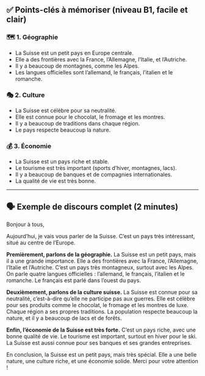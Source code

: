 ## ✅ **Points-clés à mémoriser** (niveau B1, facile et clair)

### 🗺️ 1. Géographie

- La Suisse est un petit pays en Europe centrale.
- Elle a des frontières avec la France, l’Allemagne, l’Italie, et l’Autriche.
- Il y a beaucoup de montagnes, comme les Alpes.
- Les langues officielles sont l’allemand, le français, l’italien et le
  romanche.

### 🎭 2. Culture

- La Suisse est célèbre pour sa neutralité.
- Elle est connue pour le chocolat, le fromage et les montres.
- Il y a beaucoup de traditions dans chaque région.
- Le pays respecte beaucoup la nature.

### 💰 3. Économie

- La Suisse est un pays riche et stable.
- Le tourisme est très important (sports d’hiver, montagnes, lacs).
- Il y a beaucoup de banques et de compagnies internationales.
- La qualité de vie est très bonne.

---

## 🗣️ **Exemple de discours complet (2 minutes)**

Bonjour à tous,

Aujourd’hui, je vais vous parler de la Suisse. C’est un pays très intéressant,
situé au centre de l’Europe.

**Premièrement, parlons de la géographie.** La Suisse est un petit pays, mais il
a une grande importance. Elle a des frontières avec la France, l’Allemagne,
l’Italie et l’Autriche. C’est un pays très montagneux, surtout avec les Alpes.
On parle quatre langues officielles : l’allemand, le français, l’italien et le
romanche. Le français est parlé dans l’ouest du pays.

**Deuxièmement, parlons de la culture suisse.** La Suisse est connue pour sa
neutralité, c’est-à-dire qu’elle ne participe pas aux guerres. Elle est célèbre
pour ses produits comme le chocolat, le fromage et les montres de luxe. Chaque
région a ses propres traditions. La population respecte beaucoup la nature, et
il y a beaucoup de lacs et de forêts.

**Enfin, l’économie de la Suisse est très forte.** C’est un pays riche, avec une
bonne qualité de vie. Le tourisme est important, surtout en hiver pour le ski.
La Suisse est aussi connue pour ses banques et ses grandes entreprises.

En conclusion, la Suisse est un petit pays, mais très spécial. Elle a une belle
nature, une culture riche, et une économie solide. Merci pour votre attention !
